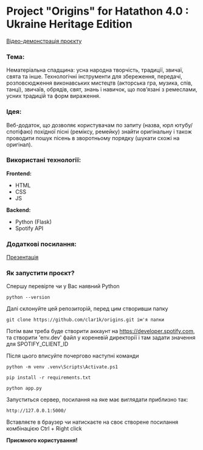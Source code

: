 # Project "Origins" for Hatathon 4.0 : Ukraine Heritage Edition


[Відео-демонстрація проєкту](https://drive.google.com/file/d/1x2zKFSFS_W0avWH7UB24EPsstm8k-v9N/view?usp=sharing)

### Тема:
Нематеріальна спадщина: усна народна творчість, традиції, звичаї, свята та інше. Технологічні інструменти для збереження, передачі, розповсюдження виконавських мистецтв (акторська гра, музика, спів, танці), звичаїв, обрядів, свят, знань і навичок, що повʼязані з ремеслами, усних традицій та форм вираження.
### Ідея:
Веб-додаток, що дозволяє користувачам по запиту (назва, юрл ютубу/спотіфаю) похідної пісні (реміксу, ремейку) знайти оригінальну і також проводити пошук пісень в зворотньому порядку (шукати схожі на оригінал).
### Використані технології:
**Frontend:**
- HTML
- CSS
- JS

**Backend:**
- Python (Flask)
- Spotify API

### Додаткові посилання:
[Презентація](https://www.canva.com/design/DAFqAsibWPY/1_JWs26-PLdOU5XwjC8IjQ/edit?utm_content=DAFqAsibWPY&utm_campaign=designshare&utm_medium=link2&utm_source=sharebutton)

### Як запустити проєкт?

Спершу перевірте чи у Вас наявний Python

 ``` python --version ``` 
 
Далі склонуйте цей репозиторій, перед цим створивши папку

 ``` git clone https://github.com/clar1k/origins.git ім'я папки ``` 

Потім вам треба буде створити аккаунт на https://developer.spotify.com, та створити 'env.dev' файл у кореневій директорії і там задати значення для SPOTIFY_CLIENT_ID

 Після цього вписуйте почергово наступні команди

 ``` python -m venv .venv\Scripts\Activate.ps1 ``` 
 
 ``` pip install -r requirements.txt ``` 

 ``` python app.py ``` 

 Запуститься сервер, посилання на яке має виглядати приблизно так:

  ``` http://127.0.0.1:5000/ ```

Вставляєте в браузер чи натискаєте на своє створене посилання комбінацією Ctrl + Right click

**Приємного користування!**



 
 




